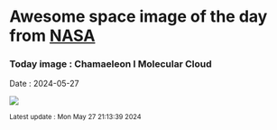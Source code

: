 
# Awesome space image of the day from [NASA](https://api.nasa.gov/)

### Today image : Chamaeleon I Molecular Cloud
Date : 2024-05-27

![](https://apod.nasa.gov/apod/image/2405/Cederblad111-110_1024.jpg)

<small>Latest update : Mon May 27 21:13:39 2024</small>
        